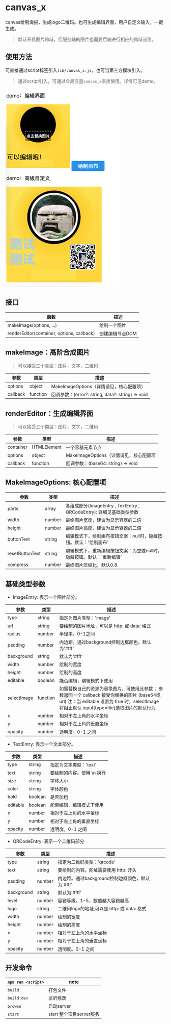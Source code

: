 # canvas_x
canvas绘制海报，生成logo二维码。也可生成编辑界面，用户自定义输入，一键生成。
> 默认开启图片跨域，但服务端的图片也需要后端进行相应的跨域设置。

## 使用方法
可直接通过script标签引入`lib/canvas_x.js`，也可当第三方模块引入。
> 通过script引入，可通过全局变量`canvas_x`直接使用。详情可见demo。

![预览](./test/assets/doc.png "预览")

## 接口
|函数|描述|
|----|----|
|makeImage(options, ...)|绘制一个图片|
|renderEditor(container, options, callback)|创建编辑节点DOM| 

## makeImage：高阶合成图片
> 可以接受三个类型：图片，文字，二维码

|参数|类型|描述|
|---|---|---|
|options|object|MakeImageOptions（详情请见，核心配置项）|
|callback|function|回调参数：(error?: string, data?: string) => void|

## renderEditor：生成编辑界面
> 可以接受三个类型：图片，文字，二维码

|参数|类型|描述|
|---|---|---|
|container|HTMLElement|一个容器元素节点|
|options|object|MakeImageOptions（详情请见，核心配置项|
|callback|function|回调参数：(base64: string) => void|


## MakeImageOptions: 核心配置项

|参数|类型|描述|
|---|---|---|
|parts|array|各组成部分(ImageEntry , TextEntry , QRCodeEntry): 详细见基础类型参数|
|width|number|最终图片宽度，建议为显示容器的二倍|
|height|number|最终图片高度，建议为显示容器的二倍|
|buttonText|string|编辑模式下，绘制画布按钮文案：null时，隐藏按钮。默认：'绘制画布'|
|resetButtonText|string|编辑模式下，重新编辑按钮文案：为空或null时，隐藏按钮。默认：'重新编辑'|
|compress|number|最终图片压缩比，默认0.8|

## 基础类型参数
- ImageEntry: 表示一个图片部分。

|参数|类型|描述|
|---|---|---|
|type|string|指定为图片类型：'image'|
|url|string|要绘制的图片地址，可以是 http: 或 data: 格式|
|radius|number|半径率，0-1之间|
|padding|number|内边距。通过background控制边框颜色，默认为'#fff'|
|background|string|默认为'#fff'|
|width|number|绘制的宽度|
|height|number|绘制的高度|
|editable|boolean|能否编辑，编辑模式下使用|
|selectImage|function|如需替换自己的资源为替换图片，可使用此参数； 参数返回一个 callback 接受你替换的图片 (base64或url) 注：当 editable 设置为 true 时，selectImage 将阻止默认 input[type=file]选取图片的默认行为|
|x|number|相对于左上角的水平坐标|
|y|number|相对于左上角的垂直坐标|
|opacity|number|透明度。0-1 之间|

- TextEntry: 表示一个文本部分。

|参数|类型|描述|
|---|---|---|
|type|string|指定为文本类型：'text'|
|text|string|要绘制的内容。使用 \n 换行|
|size|string|字体大小|
|color|string|字体颜色|
|bold|boolean|是否加粗|
|editable|boolean|能否编辑，编辑模式下使用|
|x|number|相对于左上角的水平坐标|
|y|number|相对于左上角的垂直坐标|
|opacity|number|透明度。0-1 之间|

- QRCodeEntry: 表示一个二维码部分

|参数|类型|描述|
|---|---|---|
|type|string|指定为二维码类型：'qrcode'|
|text|string|要绘制的内容。网址需要使用 http: 开头|
|padding|number|内边距。通过background控制边框颜色，默认为'#fff'|
|background|string|默认为'#fff'|
|level|number|容错等级。1-5，数值越大容错越高|
|logo|string|二维码logo的地址,可以是 http: 或 data: 格式|
|width|number|绘制的宽度|
|height|number|绘制的高度|
|x|number|相对于左上角的水平坐标|
|y|number|相对于左上角的垂直坐标|
|opacity|number|透明度。0-1 之间|

## 开发命令
|`npm run <script>`|note|
|------------------|-----------|
|`build`|打包文件|
|`build:dev`|监听修改|
|`browse`|启动server|
|`start`|start 整个项目server服务|

